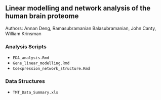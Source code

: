 ## Linear modelling and network analysis of the human brain proteome
Authors: Annan Deng, Ramasubramanian Balasubramanian, John Canty, William Krinsman

### Analysis Scripts
- `EDA_analysis.Rmd`
- `Gene_linear_modelling.Rmd`
- `Coexpression_network_structure.Rmd`

### Data Structures
- `TMT_Data_Summary.xls`

